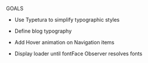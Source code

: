 GOALS

- Use Typetura to simplify typographic styles
- Define blog typography
- Add Hover animation on Navigation items

- Display loader until fontFace Observer resolves fonts


